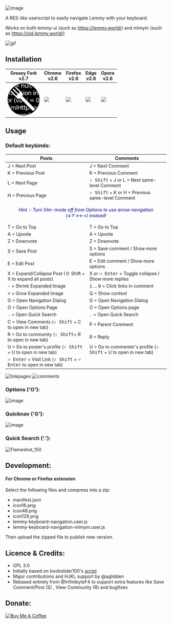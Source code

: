 <img width="600" alt="image" src="https://github.com/vmavromatis/Lemmy-keyboard-navigation/assets/8668731/77ddd70b-91fa-4cf1-b3c1-2f36e26c854a">

A RES-like userscript to easily navigate Lemmy with your keyboard. 

Works on both lemmy-ui (such as https://lemmy.world/) and mlmym (such as https://old.lemmy.world/)

![gif](https://github.com/vmavromatis/Lemmy-keyboard-navigation/assets/8668731/ddfcb01c-4fa0-4870-8732-66183bb08502)


## Installation

| Greasy Fork <br /> v2.7                               | Chrome <br /> v2.6                                                                       | Firefox <br /> v2.6                                                                           | Edge <br /> v2.6                                                                           | Opera <br /> v2.6                                                                           | 
| -------------------------------------------------------------------------------------- | -------------------------------------------------------------------------------------- | --------------------------------------------------------------------------------------- |  --------------------------------------------------------------------------------------- |   --------------------------------------------------------------------------------------- |  
| [<img src="https://github.com/denilsonsa/denilsonsa.github.io/blob/master/icons/GreasyFork.svg" width="100">](https://greasyfork.org/en/scripts/470498-lemmy-keyboard-navigation)| [<img src="https://edent.github.io/SuperTinyIcons/images/svg/chrome.svg" width="100" />](https://chrome.google.com/webstore/detail/lemmy-keyboard-navigator/lamoeoaekeeklbcekclbceaeafjkdhbi) | [<img src="https://edent.github.io/SuperTinyIcons/images/svg/firefox.svg" width="100" />](https://addons.mozilla.org/en-US/firefox/addon/lemmy-keyboard-navigation/) | [<img src="https://edent.github.io/SuperTinyIcons/images/svg/edge.svg" width="100" />](https://microsoftedge.microsoft.com/addons/detail/lemmy-keyboard-navigation/bjnfcimfnaefjmefhagbfabgclhgmfdo/) | [<img src="https://edent.github.io/SuperTinyIcons/images/svg/opera.svg" width="100" />](https://addons.opera.com/en/extensions/details/lemmy-keyboard-navigation/) |  

## Usage

### Default keybinds:
<table>
<thead>
<tr>
<th>Posts</th>
<th>Comments</th>
</tr>
</thead>
<tbody><tr>
<td>J  = Next Post</td>
<td>J  = Next Comment</td>
</tr>
<tr>
<td>K = Previous Post</td>
<td>K = Previous Comment</td>
</tr>
<tr>
<td>L = Next Page</td>
<td><kbd>⇧ Shift</kbd> + J or L = Next same-level Comment</td>
</tr>
<tr>
<td>H = Previous Page</td>
<td><kbd>⇧ Shift</kbd> + K or H = Previous same-level Comment</td>
</tr>
<tr>
<td colspan="2"><div align="center"><p style="color:#00008B;"><i>Hint 💡 Turn Vim-mode off from Options to use arrow navigation (↓↑→←<) instead!</i></p></div></td>
</tr>
<tr>
<td>T = Go to Top</td>
<td>T = Go to Top</td>
</tr>
<tr>
<td>A = Upvote</td>
<td>A = Upvote</td>
</tr>
<tr>
<td>Z = Downvote</td>
<td>Z = Downvote</td>
</tr>
<tr>
<td>S = Save Post</td>
<td>S = Save comment / Show more options</td>
</tr>
<tr>
<td>E = Edit Post</td>
<td>E = Edit comment / Show more options</td>
</tr>
<tr>
<td>X = Expand/Collapse Post (⇧ Shift + X to expand all posts)</td>
<td>X or <kbd>⏎ Enter</kbd> = Toggle collapse / Show more replies</td>
</tr>
<tr>
<td><kbd>-</kbd> = Shrink Expanded Image</td>
<td><kbd>1</kbd> ... <kbd>0</kbd> = Click links in comment</td>
</tr>
<tr>
<td><kbd>=</kbd> = Grow Expanded Image</td>
<td>Q = Show context</td>
</tr>
<tr>
<td>G = Open Navigation Dialog</td>
<td>G = Open Navigation Dialog</td>
</tr>
<tr>
<td>O = Open Options Page</td>
<td>O = Open Options page</td>
</tr>
<tr>
<td><kbd>.</kbd> = Open Quick Search</td>
<td><kbd>.</kbd> = Open Quick Search</td>
</tr>
<tr>
<td>C = View Comments (<kbd>⇧ Shift</kbd> + C to open in new tab)</td>
<td>P = Parent Comment</td>
</tr>
<tr>
<td>R = Go to community (<kbd>⇧ Shift</kbd>+ R to open in new tab)</td>
<td>R = Reply</td>
</tr>
<tr>
<td>U = Go to poster&#39;s profile (<kbd>⇧ Shift</kbd> + U to open in new tab)</td>
<td>U = Go to commenter&#39;s profile (<kbd>⇧ Shift</kbd> + U to open in new tab)</td>
</tr>
<tr>
<td><kbd>⏎ Enter</kbd> = Visit Link (<kbd>⇧ Shift</kbd> + <kbd>⏎ Enter</kbd> to open in new tab)</td>
<td></td>
</tr>
</tbody></table>


![linkpages](https://github.com/InfinibyteF4/Lemmy-keyboard-navigation/assets/75824710/1a3bc7d4-564c-4054-9e26-be7edce811c8)
![comments](https://github.com/InfinibyteF4/Lemmy-keyboard-navigation/assets/75824710/b9b529d0-0736-4d91-9f8b-293e319a52c0)

### Options ('Ο'):
<img width="250" alt="image" src="https://github.com/vmavromatis/Lemmy-keyboard-navigation/assets/8668731/5aa941d8-94ca-461f-bb10-7f1a590c1e1b">

### Quicknav ('G'):
<img height="300" alt="image" src="https://github.com/vmavromatis/Lemmy-keyboard-navigation/assets/8668731/553df9c0-c5dd-423f-bc61-8d94f3465d1c">

### Quick Search ('.'):
![Flameshot_150](https://github.com/InfinibyteF4/Lemmy-keyboard-navigation/assets/75824710/5b429d02-540f-4bbb-926b-7d1de299d60c)

## Development: 
#### For Chrome or Firefox extension
Select the following files and compress into a zip:
- manifest.json
- icon16.png
- icon48.png
- icon128.png
- lemmy-keyboard-navigation.user.js
- lemmy-keyboard-navigation-mlmym.user.js
  
Then upload the zipped file to publish new version.

## Licence & Credits: 
- GPL 3.0
- Initially based on boobslider100's [script](https://lemmy.world/post/10035360)
- Major contributions and HJKL support by @aglidden
- Rebased entirely from @InfinibyteF4 to support extra features like Save Comment/Post (S) , View Community (R) and bugfixes

## Donate: 
<a href="https://www.buymeacoffee.com/vmavromatis" target="_blank"><img src="https://cdn.buymeacoffee.com/buttons/v2/default-blue.png" alt="Buy Me A Coffee" style="height: 60px !important;width: 217px !important;" ></a>
